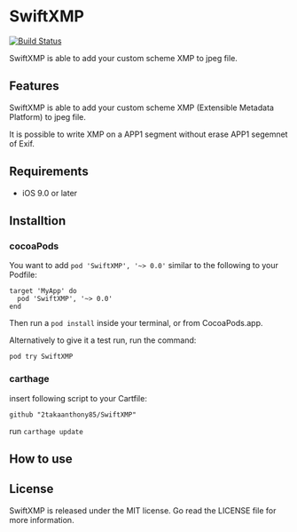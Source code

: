 # SwiftXMP

[![Build Status](https://travis-ci.org/2takaanthony85/SwiftXMP.svg?branch=master)](https://travis-ci.org/2takaanthony85/SwiftXMP)

SwiftXMP is able to add your custom scheme XMP to jpeg file.

## Features

SwiftXMP is able to add your custom scheme XMP (Extensible Metadata Platform) to jpeg file.

It is possible to write XMP on a APP1 segment without erase APP1 segemnet of Exif.

## Requirements

* iOS 9.0 or later

## Installtion

### cocoaPods

You want to add ```pod 'SwiftXMP', '~> 0.0'``` similar to the following to your Podfile:

```
target 'MyApp' do
  pod 'SwiftXMP', '~> 0.0'
end
```

Then run a ```pod install``` inside your terminal, or from CocoaPods.app.

Alternatively to give it a test run, run the command:

```pod try SwiftXMP```

### carthage

insert following script to your Cartfile:

```github "2takaanthony85/SwiftXMP"```

run ```carthage update```


## How to use



## License

SwiftXMP is released under the MIT license. Go read the LICENSE file for more information.
